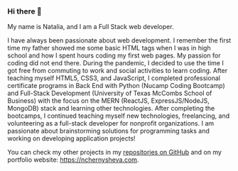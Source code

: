 ### Hi there 👋
My name is Natalia, and I am a Full Stack web developer.   
  
I have always been passionate about web development. I remember the first time my father showed me some basic HTML tags when I was in high school and how I spent hours coding my first web pages. My passion for coding did not end there. During the pandemic, I decided to use the time I got free from commuting to work and social activities to learn coding. After teaching myself HTML5, CSS3, and JavaScript, I completed professional certificate programs in Back End with Python (Nucamp Coding Bootcamp) and Full-Stack Development (University of Texas McCombs School of Business) with the focus on the MERN (ReactJS, ExpressJS/NodeJS, MongoDB) stack and learning other technologies. After completing the bootcamps, I continued teaching myself new technologies, freelancing, and volunteering as a full-stack developer for nonprofit organizations. I am passionate about brainstorming solutions for programming tasks and working on developing application projects!     

You can check my other projects in my <a href="https://github.com/nchernys?tab=repositories">repositories on GitHub</a> and on my portfolio website: <a href="https://nchernysheva.com">https://nchernysheva.com</a>. 

<!--
**nchernys/nchernys** is a ✨ _special_ ✨ repository because its `README.md` (this file) appears on your GitHub profile.

Here are some ideas to get you started:

- 🔭 I’m currently working on ...
- 🌱 I’m currently learning ...
- 👯 I’m looking to collaborate on ...
- 🤔 I’m looking for help with ...
- 💬 Ask me about ...
- 📫 How to reach me: ...
- 😄 Pronouns: ...
- ⚡ Fun fact: ...
-->
